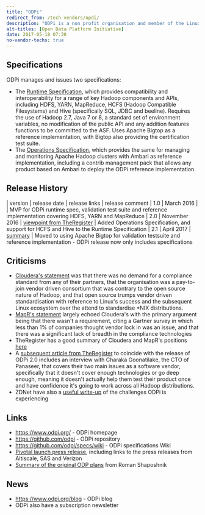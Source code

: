 ```yaml
---
title: "ODPi"
redirect_from: /tech-vendors/opdi/
description: "ODPi is a non profit organisation and member of the Linux Foundation that distributes reference specifications for key Hadoop components and APIs to help drive compatibility between Hadoop distributions, sponsoring Apache Bigtop as a reference implementation.  Compliance against the spec for platform vendors (to ensure any certified app will run on their platform) and software vendors (to ensure their app will run on any certified platform) is achieved through self-certification against a test suite that's bundled with Apache Bigtop.  Current technologies covered by the specifications are HDFS, YARN, MapReduce, HCFS and Hive.  Current certified distributions include Altiscale, ArenaData, Hortonworks, IBM and Infosys but notably does not include either Cloudera or MapR who have both publicly stated their objections to the organisation.  Currently certified applications are limited to DataTorrent, Apache Hawq, SAS, Syncsort, WANDisco and a range of IBM technologies.  Originally founded in February 2005 as the Open Data Platform with language that suggested it was looking to build a standard Hadoop core (the ODP core) based on HDFS, Ambari, YARN and MapReduce.  Moved under the Linux Foundation in September 2015."
alt-titles: [Open Data Platform Initiative]
date: 2017-05-18 07:30
no-vendor-techs: true
---
```

## Specifications

ODPi manages and issues two specifications:

* The [Runtime Specification](https://github.com/odpi/specs/blob/master/ODPi-Runtime.md), which provides compatibility and interoperability for a range of key Hadoop components and APIs, including HDFS, YARN, MapReduce, HCFS (Hadoop Compatible Filesystems) and Hive (specifically SQL, JDBC and beeline).  Requires the use of Hadoop 2.7, Java 7 or 8, a standard set of environment variables, no modification of the public API and any addition features functions to be committed to the ASF.  Uses Apache Bigtop as a reference implementation, with Bigtop also providing the certification test suite.
* The [Operations Specification](https://github.com/odpi/specs/blob/master/ODPi-Operations.md), which provides the same for managing and monitoring Apache Hadoop clusters with Ambari as reference implementation, including a contrib management pack that allows any product based on Ambari to deploy the ODPi reference implementation.

## Release History

| version | release date | release links | release comment
| 1.0 | March 2016 | | MVP for ODPi runtime spec, validation test suite and reference implementation covering HDFS, YARN and MapReduce
| 2.0 | November 2016 | [viewpoint from TheRegister](http://www.theregister.co.uk/2016/11/14/odpi_20/) | Added Operations Specification, and support for HCFS and Hive to the Runtime Specification
| 2.1 | April 2017 | [summary](https://www.odpi.org/blog/2017/04/05/odpi-2-1-a-tick-for-the-future-tock) | Moved to using Apache Bigtop for validation testsuite and reference implementation - ODPi release now only includes specifications

## Criticisms

* [Cloudera's statement](http://vision.cloudera.com/the-open-data-platform-alliance/) was that there was no demand for a compliance standard from any of their partners, that the organisation was a pay-to-join vendor driven consortium that was contrary to the open source nature of Hadoop, and that open source trumps vendor driven standardisation with reference to Linux's success and the subsequent Linux ecosystem over the attend to standardise *NIX distributions.
* [MapR's statement](https://mapr.com/blog/our-view-open-data-platform/) largely echoed Cloudera's with the primary argument being that there wasn't a requirement, citing a Gartner survey in which less than 1% of companies thought vendor lock in was an issue, and that there was a significant lack of breadth in the compliance technologies
* TheRegister has a good summary of Cloudera and MapR's positions [here](http://www.theregister.co.uk/2015/04/24/mapr_odp_cloudera/)
* A [subsequent article from TheRegister](http://www.theregister.co.uk/2016/11/14/odpi_20/) to coincide with the release of ODPi 2.0 includes an interview with Charaka Goonatilake, the CTO of Panaseer, that covers their two main issues as a software vendor, specifically that it doesn't cover enough technologies or go deep enough, meaning it doesn't actually help them test their product once and have confidence it's going to work across all Hadoop distributions.
* ZDNet have also a [useful write-up](http://www.zdnet.com/article/odpi-runtime-spec-aims-to-defrag-hadoop/) of the challenges ODPi is experiencing

## Links

* <https://www.odpi.org/> - ODPi homepage
* <https://github.com/odpi> - ODPi repository
* <https://github.com/odpi/specs/wiki> - ODPi specifications Wiki
* [Pivotal launch press release](https://pivotal.io/big-data/press-release/technology-leaders-unite-around-open-data-platform-to-increase-enterprise-adoption-of-hadoop-and-big-data), including links to the press releases from Altiscale, SAS and Verizon
* [Summary of the original ODP plans](https://content.pivotal.io/blog/open-data-platform-initiative-putting-an-end-to-faux-pen-source-apache-hadoop-distributions) from Roman Shaposhnik

## News

* <https://www.odpi.org/blog> - ODPi blog
* ODPi also have a subscription newsletter